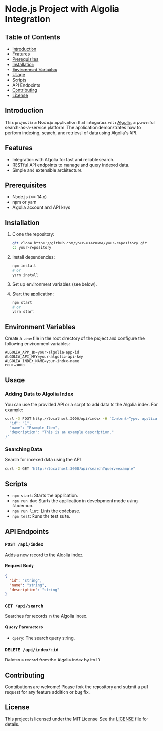 # Node.js Project with Algolia Integration

## Table of Contents

- [Introduction](#introduction)
- [Features](#features)
- [Prerequisites](#prerequisites)
- [Installation](#installation)
- [Environment Variables](#environment-variables)
- [Usage](#usage)
- [Scripts](#scripts)
- [API Endpoints](#api-endpoints)
- [Contributing](#contributing)
- [License](#license)

## Introduction

This project is a Node.js application that integrates with [Algolia](https://www.algolia.com/), a powerful search-as-a-service platform. The application demonstrates how to perform indexing, search, and retrieval of data using Algolia's API.

## Features

- Integration with Algolia for fast and reliable search.
- RESTful API endpoints to manage and query indexed data.
- Simple and extensible architecture.

## Prerequisites

- Node.js (>= 14.x)
- npm or yarn
- Algolia account and API keys

## Installation

1. Clone the repository:

   ```bash
   git clone https://github.com/your-username/your-repository.git
   cd your-repository
   ```

2. Install dependencies:

   ```bash
   npm install
   # or
   yarn install
   ```

3. Set up environment variables (see below).

4. Start the application:

   ```bash
   npm start
   # or
   yarn start
   ```

## Environment Variables

Create a `.env` file in the root directory of the project and configure the following environment variables:

```env
ALGOLIA_APP_ID=your-algolia-app-id
ALGOLIA_API_KEY=your-algolia-api-key
ALGOLIA_INDEX_NAME=your-index-name
PORT=3000
```

## Usage

### Adding Data to Algolia Index

You can use the provided API or a script to add data to the Algolia index. For example:

```bash
curl -X POST http://localhost:3000/api/index -H "Content-Type: application/json" -d '{
  "id": "1",
  "name": "Example Item",
  "description": "This is an example description."
}'
```

### Searching Data

Search for indexed data using the API:

```bash
curl -X GET "http://localhost:3000/api/search?query=example"
```

## Scripts

- `npm start`: Starts the application.
- `npm run dev`: Starts the application in development mode using Nodemon.
- `npm run lint`: Lints the codebase.
- `npm test`: Runs the test suite.

## API Endpoints

### `POST /api/index`

Adds a new record to the Algolia index.

#### Request Body

```json
{
  "id": "string",
  "name": "string",
  "description": "string"
}
```

### `GET /api/search`

Searches for records in the Algolia index.

#### Query Parameters

- `query`: The search query string.

### `DELETE /api/index/:id`

Deletes a record from the Algolia index by its ID.

## Contributing

Contributions are welcome! Please fork the repository and submit a pull request for any feature addition or bug fix.

## License

This project is licensed under the MIT License. See the [LICENSE](LICENSE) file for details.